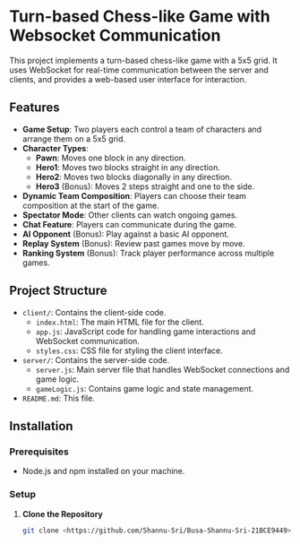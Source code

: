 # Turn-based Chess-like Game with Websocket Communication

This project implements a turn-based chess-like game with a 5x5 grid. It uses WebSocket for real-time communication between the server and clients, and provides a web-based user interface for interaction.

## Features

- **Game Setup**: Two players each control a team of characters and arrange them on a 5x5 grid.
- **Character Types**:
  - **Pawn**: Moves one block in any direction.
  - **Hero1**: Moves two blocks straight in any direction.
  - **Hero2**: Moves two blocks diagonally in any direction.
  - **Hero3** (Bonus): Moves 2 steps straight and one to the side.
- **Dynamic Team Composition**: Players can choose their team composition at the start of the game.
- **Spectator Mode**: Other clients can watch ongoing games.
- **Chat Feature**: Players can communicate during the game.
- **AI Opponent** (Bonus): Play against a basic AI opponent.
- **Replay System** (Bonus): Review past games move by move.
- **Ranking System** (Bonus): Track player performance across multiple games.

## Project Structure

- `client/`: Contains the client-side code.
  - `index.html`: The main HTML file for the client.
  - `app.js`: JavaScript code for handling game interactions and WebSocket communication.
  - `styles.css`: CSS file for styling the client interface.
- `server/`: Contains the server-side code.
  - `server.js`: Main server file that handles WebSocket connections and game logic.
  - `gameLogic.js`: Contains game logic and state management.
- `README.md`: This file.

## Installation

### Prerequisites

- Node.js and npm installed on your machine.

### Setup

1. **Clone the Repository**

   ```bash
   git clone <https://github.com/Shannu-Sri/Busa-Shannu-Sri-21BCE9449>
   

